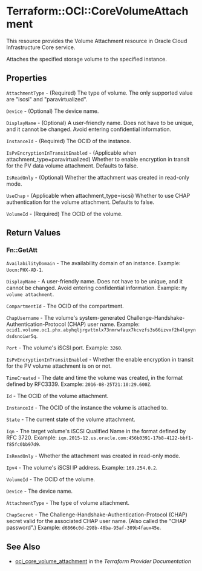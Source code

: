 # Terraform::OCI::CoreVolumeAttachment

This resource provides the Volume Attachment resource in Oracle Cloud Infrastructure Core service.

Attaches the specified storage volume to the specified instance.

## Properties

`AttachmentType` - (Required) The type of volume. The only supported value are "iscsi" and "paravirtualized".

`Device` - (Optional) The device name.

`DisplayName` - (Optional) A user-friendly name. Does not have to be unique, and it cannot be changed. Avoid entering confidential information.

`InstanceId` - (Required) The OCID of the instance.

`IsPvEncryptionInTransitEnabled` - (Applicable when attachment_type=paravirtualized) Whether to enable encryption in transit for the PV data volume attachment. Defaults to false.

`IsReadOnly` - (Optional) Whether the attachment was created in read-only mode.

`UseChap` - (Applicable when attachment_type=iscsi) Whether to use CHAP authentication for the volume attachment. Defaults to false.

`VolumeId` - (Required) The OCID of the volume.


## Return Values

### Fn::GetAtt

`AvailabilityDomain` - The availability domain of an instance.  Example: `Uocm:PHX-AD-1`.

`DisplayName` - A user-friendly name. Does not have to be unique, and it cannot be changed. Avoid entering confidential information.  Example: `My volume attachment`.

`CompartmentId` - The OCID of the compartment.

`ChapUsername` - The volume's system-generated Challenge-Handshake-Authentication-Protocol (CHAP) user name.  Example: `ocid1.volume.oc1.phx.abyhqljrgvttnlx73nmrwfaux7kcvzfs3s66izvxf2h4lgvyndsdsnoiwr5q`.

`Port` - The volume's iSCSI port.  Example: `3260`.

`IsPvEncryptionInTransitEnabled` - Whether the enable encryption in transit for the PV volume attachment is on or not.

`TimeCreated` - The date and time the volume was created, in the format defined by RFC3339.  Example: `2016-08-25T21:10:29.600Z`.

`Id` - The OCID of the volume attachment.

`InstanceId` - The OCID of the instance the volume is attached to.

`State` - The current state of the volume attachment.

`Iqn` - The target volume's iSCSI Qualified Name in the format defined by RFC 3720.  Example: `iqn.2015-12.us.oracle.com:456b0391-17b8-4122-bbf1-f85fc0bb97d9`.

`IsReadOnly` - Whether the attachment was created in read-only mode.

`Ipv4` - The volume's iSCSI IP address.  Example: `169.254.0.2`.

`VolumeId` - The OCID of the volume.

`Device` - The device name.

`AttachmentType` - The type of volume attachment.

`ChapSecret` - The Challenge-Handshake-Authentication-Protocol (CHAP) secret valid for the associated CHAP user name. (Also called the "CHAP password".)  Example: `d6866c0d-298b-48ba-95af-309b4faux45e`.

## See Also

* [oci_core_volume_attachment](https://www.terraform.io/docs/providers/oci/r/core_volume_attachment.html) in the _Terraform Provider Documentation_